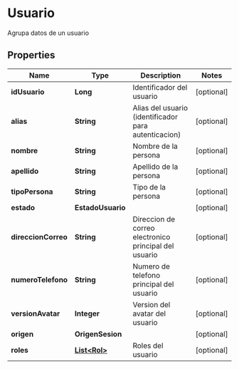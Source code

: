 

# Usuario

Agrupa datos de un usuario

## Properties

Name | Type | Description | Notes
------------ | ------------- | ------------- | -------------
**idUsuario** | **Long** | Identificador del usuario |  [optional]
**alias** | **String** | Alias del usuario (identificador para autenticacion) |  [optional]
**nombre** | **String** | Nombre de la persona |  [optional]
**apellido** | **String** | Apellido de la persona |  [optional]
**tipoPersona** | **String** | Tipo de la persona |  [optional]
**estado** | **EstadoUsuario** |  |  [optional]
**direccionCorreo** | **String** | Direccion de correo electronico principal del usuario |  [optional]
**numeroTelefono** | **String** | Numero de telefono principal del usuario |  [optional]
**versionAvatar** | **Integer** | Version del avatar del usuario |  [optional]
**origen** | **OrigenSesion** |  |  [optional]
**roles** | [**List&lt;Rol&gt;**](Rol.md) | Roles del usuario |  [optional]



